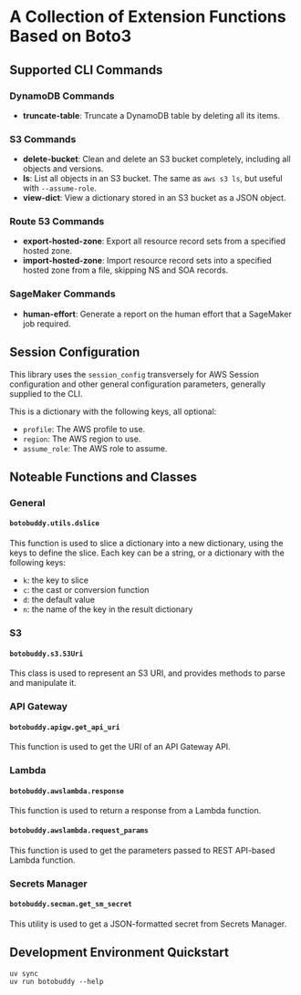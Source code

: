 # A Collection of Extension Functions Based on Boto3

## Supported CLI Commands

### DynamoDB Commands
- **truncate-table**: Truncate a DynamoDB table by deleting all its items.

### S3 Commands
- **delete-bucket**: Clean and delete an S3 bucket completely, including all objects and versions.
- **ls**: List all objects in an S3 bucket. The same as `aws s3 ls`, but useful with `--assume-role`.
- **view-dict**: View a dictionary stored in an S3 bucket as a JSON object.

### Route 53 Commands
- **export-hosted-zone**: Export all resource record sets from a specified hosted zone.
- **import-hosted-zone**: Import resource record sets into a specified hosted zone from a file, skipping NS and SOA records.

### SageMaker Commands
- **human-effort**: Generate a report on the human effort that a SageMaker job required.

## Session Configuration

This library uses the `session_config` transversely for AWS Session configuration and other general configuration parameters, generally supplied to the CLI.

This is a dictionary with the following keys, all optional:

- `profile`: The AWS profile to use.
- `region`: The AWS region to use.
- `assume_role`: The AWS role to assume.

## Noteable Functions and Classes

### General

#### `botobuddy.utils.dslice`

This function is used to slice a dictionary into a new dictionary, using the keys to define the slice.
Each key can be a string, or a dictionary with the following keys:
- `k`: the key to slice
- `c`: the cast or conversion function
- `d`: the default value
- `n`: the name of the key in the result dictionary

### S3

#### `botobuddy.s3.S3Uri`

This class is used to represent an S3 URI, and provides methods to parse and manipulate it.

### API Gateway

#### `botobuddy.apigw.get_api_uri`

This function is used to get the URI of an API Gateway API.

### Lambda

#### `botobuddy.awslambda.response`

This function is used to return a response from a Lambda function.

#### `botobuddy.awslambda.request_params`

This function is used to get the parameters passed to REST API-based Lambda function.

### Secrets Manager

#### `botobuddy.secman.get_sm_secret`

This utility is used to get a JSON-formatted secret from Secrets Manager.

## Development Environment Quickstart

```pwsh
uv sync
uv run botobuddy --help
```
